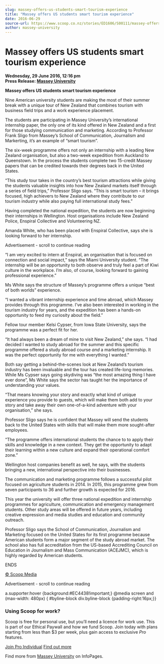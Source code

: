 ```yaml
---
slug: massey-offers-us-students-smart-tourism-experience
title: "Massey offers US students smart tourism experience"
date: 2016-06-29
source-url: https://www.scoop.co.nz/stories/ED1606/S00111/massey-offers-us-students-smart-tourism-experience.htm
author: massey-university
---
```

Massey offers US students smart tourism experience
==================================================

**Wednesday, 29 June 2016, 12:16 pm**  
**Press Release: [Massey University](https://info.scoop.co.nz/Massey_University)**

**Massey offers US students smart tourism experience**

Nine American university students are making the most of their summer break with a unique tour of New Zealand that combines tourism with business field trips and a work experience placement.

The students are participating in Massey University’s international internship paper, the only one of its kind offered in New Zealand and a first for those studying communication and marketing. According to Professor Frank Sligo from Massey’s School of Communication, Journalism and Markerting, it’s an example of “smart tourism”.

The six-week programme offers not only an internship with a leading New Zealand organisation, but also a two-week expedition from Auckland to Queenstown. In the process the students complete two 15-credit Massey papers that can be credited towards their degrees back in the United States.

“This study tour takes in the country’s best tourism attractions while giving the students valuable insights into how New Zealand markets itself through a series of field trips,” Professor Sligo says. “This is smart tourism – it brings focused, high achievers to New Zealand where they contribute to our tourism industry while also paying full international study fees.”

Having completed the national expedition, the students are now beginning their internships in Wellington. Host organisations include New Zealand Police, Enspiral Collective and Volunteering NZ.

Amanda White, who has been placed with Enspiral Collective, says she is looking forward to her internship.

Advertisement - scroll to continue reading





“I am very excited to intern at Enspiral, an organisation that is focused on connection and social impact,” says the Miami University student. “The internship will be an opportunity to both observe and truly feel a part of Kiwi culture in the workplace. I’m also, of course, looking forward to gaining professional experience.”

Ms White says the structure of Massey’s programme offers a unique “best of both worlds” experience.

“I wanted a vibrant internship experience and time abroad, which Massey provides through this programme. I’ve also been interested in working in the tourism industry for years, and the expedition has been a hands-on opportunity to feed my curiosity about the field.”

Fellow tour member Kelsi Cypser, from Iowa State University, says the programme was a perfect fit for her.

“It had always been a dream of mine to visit New Zealand,” she says. “I had decided I wanted to study abroad for the summer and this specific programme offered a study abroad course _and_ a marketing internship. It was the perfect opportunity for me with everything I wanted.”

Both say getting a behind-the-scenes look at New Zealand’s tourism industry has been invaluable and the tour has created life-long memories. While Ms Cypser says going skydiving was “the most amazing thing I have ever done”, Ms White says the sector has taught her the importance of understanding your values.

“That means knowing your story and exactly what kind of unique experience you provide to guests, which will make them both add to your story and take away their own one-of-a-kind adventure with your organisation,” she says.

Professor Sligo says he is confident that Massey will send the students back to the United States with skills that will make them more sought-after employees.

“The programme offers international students the chance to to apply their skills and knowledge in a new context. They get the opportunity to adapt their learning within a new culture and expand their operational comfort zone.”

Wellington host companies benefit as well, he says, with the students bringing a new, international perspective into their businesses.

The communication and marketing programme follows a successful pilot focused on agriculture students in 2014. In 2015, this programme grew from seven participants to 36 and further growth is expected for 2016.

This year the university will offer three national expedition and internship programmes for agriculture, communication and emergency management students. Other study areas will be offered in future years, including creative expression and media studies and education and community outreach.

Professor Sligo says the School of Communication, Journalism and Marketing focused on the United States for its first programme because American students form a major segment of the study abroad market. The school also has full accreditation from the US-based Accrediting Council on Education in Journalism and Mass Communication (ACEJMC), which is highly regarded by American students.

ENDS  

[© Scoop Media](http://www.scoop.co.nz/about/terms.html)  

Advertisement - scroll to continue reading



a.supporter:hover {background:#EC4438!important;} @media screen and (max-width: 480px) { #byline-block div.byline-block {padding-right:16px;}}

### Using Scoop for work?

Scoop is free for personal use, but you’ll need a licence for work use. This is part of our Ethical Paywall and how we fund Scoop. Join today with plans starting from less than $3 per week, plus gain access to exclusive _Pro_ features.  
  
[Join Pro Individual](https://pro.scoop.co.nz/Individual/?from=ProIn24) [Find out more](https://pro.scoop.co.nz/using-scoop-for-work/?from=ProIn24)

Find more from [Massey University](https://info.scoop.co.nz/Massey_University) on InfoPages.